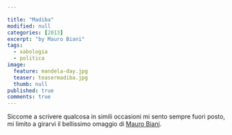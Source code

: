 ```yaml
---

title: "Madiba"
modified: null
categories: [2013]
excerpt: "by Mauro Biani"
tags:
  - xabologia
  - politica
image: 
  feature: mandela-day.jpg
  teaser: teasermadiba.jpg
  thumb: null
published: true
comments: true
---
```


Siccome a scrivere qualcosa in simili occasioni mi sento sempre fuori posto, mi limito a girarvi il bellissimo omaggio di [Mauro Biani](http://maurobiani.it/).
